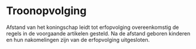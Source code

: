 # Troonopvolging
Afstand van het koningschap leidt tot erfopvolging overeenkomstig de regels in de voorgaande artikelen gesteld. Na de afstand geboren kinderen en hun nakomelingen zijn van de erfopvolging uitgesloten.
